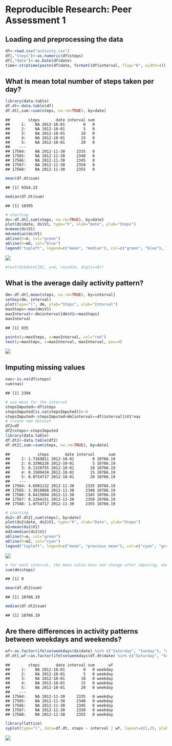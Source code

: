 # Reproducible Research: Peer Assessment 1


## Loading and preprocessing the data

```r
df<-read.csv("activity.csv")
df[,"steps"]<-as.numeric(df$steps)
df[,"date"]<-as.Date(df$date)
time<-strptime(paste(df$date, formatC(df$interval, flag="0", width=4)), "%Y-%m-%d %H%M")
```



## What is mean total number of steps taken per day?

```r
library(data.table)
df.dt<-data.table(df)
df.dt[,sum:=sum(steps, na.rm=TRUE), by=date]
```

```
##        steps       date interval sum
##     1:    NA 2012-10-01        0   0
##     2:    NA 2012-10-01        5   0
##     3:    NA 2012-10-01       10   0
##     4:    NA 2012-10-01       15   0
##     5:    NA 2012-10-01       20   0
##    ---                              
## 17564:    NA 2012-11-30     2335   0
## 17565:    NA 2012-11-30     2340   0
## 17566:    NA 2012-11-30     2345   0
## 17567:    NA 2012-11-30     2350   0
## 17568:    NA 2012-11-30     2355   0
```

```r
mean(df.dt$sum)
```

```
## [1] 9354.23
```

```r
median(df.dt$sum)
```

```
## [1] 10395
```

```r
# charting
ds<-df.dt[,sum(steps, na.rm=TRUE), by=date]
plot(ds$date, ds$V1, type="h", xlab="Date", ylab="Steps")
m=mean(ds$V1)
md=median(ds$V1)
abline(h=m, col="green")
abline(h=md, col="blue")
legend("topleft", legend=c("mean", "median"), col=c("green", "blue"), lty=1)
```

![](PA1_template_files/figure-html/unnamed-chunk-2-1.png) 

```r
#text(ds$date[10], y=m, round(m, digits=0))
```



## What is the average daily activity pattern?

```r
dm<-df.dt[,mean(steps, na.rm=TRUE), by=interval]
setkey(dm, interval)
plot(type="l", dm, ylab="Steps", xlab="Interval")
maxSteps<-max(dm$V1)
maxInterval<-dm$interval[dm$V1==maxSteps]
maxInterval
```

```
## [1] 835
```

```r
points(y=maxSteps, x=maxInterval, col="red")
text(y=maxSteps, x=maxInterval, maxInterval, pos=4)
```

![](PA1_template_files/figure-html/unnamed-chunk-3-1.png) 



## Imputing missing values

```r
nas<-is.na(df$steps)
sum(nas)
```

```
## [1] 2304
```

```r
# use mean for the interval
stepsImputed<-df$steps
stepsImputed[is.na(stepsImputed)]<-0
stepsImputed<-stepsImputed+dm[interval==df$interval]$V1*nas
# create new dataset
df2=df
df2$steps<-stepsImputed
library(data.table)
df.dt2<-data.table(df2)
df.dt2[,sum:=sum(steps, na.rm=TRUE), by=date]
```

```
##            steps       date interval      sum
##     1: 1.7169811 2012-10-01        0 10766.19
##     2: 0.3396226 2012-10-01        5 10766.19
##     3: 0.1320755 2012-10-01       10 10766.19
##     4: 0.1509434 2012-10-01       15 10766.19
##     5: 0.0754717 2012-10-01       20 10766.19
##    ---                                       
## 17564: 4.6981132 2012-11-30     2335 10766.19
## 17565: 3.3018868 2012-11-30     2340 10766.19
## 17566: 0.6415094 2012-11-30     2345 10766.19
## 17567: 0.2264151 2012-11-30     2350 10766.19
## 17568: 1.0754717 2012-11-30     2355 10766.19
```

```r
# charting
ds2<-df.dt2[,sum(steps), by=date]
plot(ds2$date, ds2$V1, type="h", xlab="Date", ylab="Steps")
m2=mean(ds2$V1)
md2=median(ds2$V1)
abline(h=m, col="green")
abline(h=m2, col="cyan")
legend("topleft", legend=c("mean", "previous mean"), col=c("cyan", "green"), lty=1)
```

![](PA1_template_files/figure-html/unnamed-chunk-4-1.png) 

```r
# for each interval, the mean value does not change after imputing, when mean value for that interval is used
sum(dm$steps)
```

```
## [1] 0
```

```r
mean(df.dt2$sum)
```

```
## [1] 10766.19
```

```r
median(df.dt2$sum)
```

```
## [1] 10766.19
```



## Are there differences in activity patterns between weekdays and weekends?

```r
wf<-as.factor(ifelse(weekdays(ds$date) %in% c("Saturday", "Sunday"), "weekend", "weekday"))
df.dt[,wf:=as.factor(ifelse(weekdays(df.dt$date) %in% c("Saturday", "Sunday"), "weekend", "weekday"))]
```

```
##        steps       date interval sum      wf
##     1:    NA 2012-10-01        0   0 weekday
##     2:    NA 2012-10-01        5   0 weekday
##     3:    NA 2012-10-01       10   0 weekday
##     4:    NA 2012-10-01       15   0 weekday
##     5:    NA 2012-10-01       20   0 weekday
##    ---                                      
## 17564:    NA 2012-11-30     2335   0 weekday
## 17565:    NA 2012-11-30     2340   0 weekday
## 17566:    NA 2012-11-30     2345   0 weekday
## 17567:    NA 2012-11-30     2350   0 weekday
## 17568:    NA 2012-11-30     2355   0 weekday
```

```r
library(lattice)
xyplot(type="l", data=df.dt, steps ~ interval | wf, layout=c(1,2), ylab="Steps", xlab="Interval")
```

![](PA1_template_files/figure-html/unnamed-chunk-5-1.png) 

